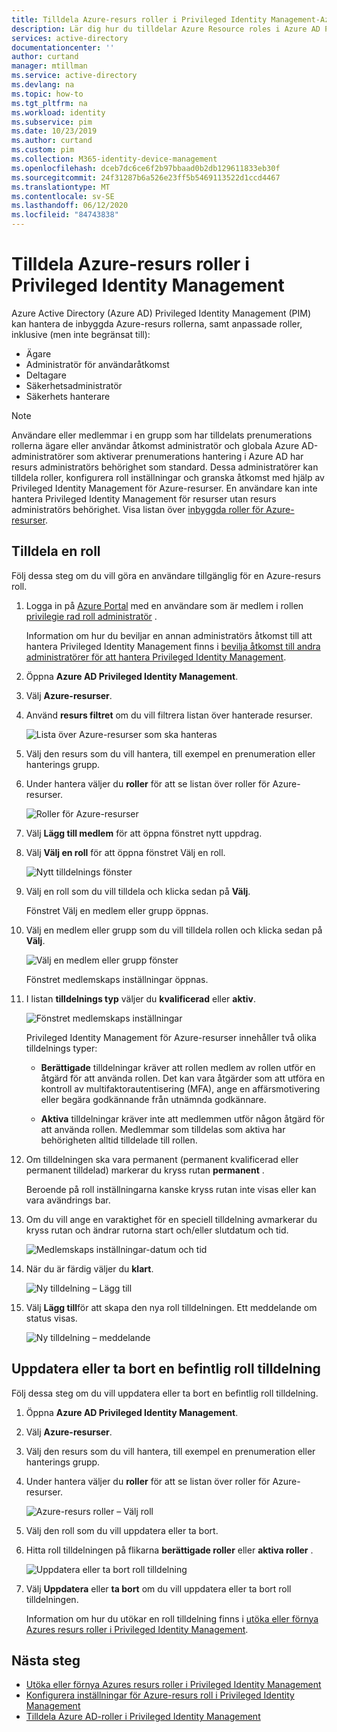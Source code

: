 ```yaml
---
title: Tilldela Azure-resurs roller i Privileged Identity Management-Azure Active Directory | Microsoft Docs
description: Lär dig hur du tilldelar Azure Resource roles i Azure AD Privileged Identity Management (PIM).
services: active-directory
documentationcenter: ''
author: curtand
manager: mtillman
ms.service: active-directory
ms.devlang: na
ms.topic: how-to
ms.tgt_pltfrm: na
ms.workload: identity
ms.subservice: pim
ms.date: 10/23/2019
ms.author: curtand
ms.custom: pim
ms.collection: M365-identity-device-management
ms.openlocfilehash: dceb7dc6ce6f2b97bbaad0b2db129611833eb30f
ms.sourcegitcommit: 24f31287b6a526e23ff5b5469113522d1ccd4467
ms.translationtype: MT
ms.contentlocale: sv-SE
ms.lasthandoff: 06/12/2020
ms.locfileid: "84743838"
---
```

# <a name="assign-azure-resource-roles-in-privileged-identity-management"></a>Tilldela Azure-resurs roller i Privileged Identity Management

Azure Active Directory (Azure AD) Privileged Identity Management (PIM) kan hantera de inbyggda Azure-resurs rollerna, samt anpassade roller, inklusive (men inte begränsat till):

- Ägare
- Administratör för användaråtkomst
- Deltagare
- Säkerhetsadministratör
- Säkerhets hanterare

> [!NOTE]
> Användare eller medlemmar i en grupp som har tilldelats prenumerations rollerna ägare eller användar åtkomst administratör och globala Azure AD-administratörer som aktiverar prenumerations hantering i Azure AD har resurs administratörs behörighet som standard. Dessa administratörer kan tilldela roller, konfigurera roll inställningar och granska åtkomst med hjälp av Privileged Identity Management för Azure-resurser. En användare kan inte hantera Privileged Identity Management för resurser utan resurs administratörs behörighet. Visa listan över [inbyggda roller för Azure-resurser](../../role-based-access-control/built-in-roles.md).

## <a name="assign-a-role"></a>Tilldela en roll

Följ dessa steg om du vill göra en användare tillgänglig för en Azure-resurs roll.

1. Logga in på [Azure Portal](https://portal.azure.com/) med en användare som är medlem i rollen [privilegie rad roll administratör](../users-groups-roles/directory-assign-admin-roles.md#privileged-role-administrator) .

    Information om hur du beviljar en annan administratörs åtkomst till att hantera Privileged Identity Management finns i [bevilja åtkomst till andra administratörer för att hantera Privileged Identity Management](pim-how-to-give-access-to-pim.md).

1. Öppna **Azure AD Privileged Identity Management**.

1. Välj **Azure-resurser**.

1. Använd **resurs filtret** om du vill filtrera listan över hanterade resurser.

    ![Lista över Azure-resurser som ska hanteras](./media/pim-resource-roles-assign-roles/resources-list.png)

1. Välj den resurs som du vill hantera, till exempel en prenumeration eller hanterings grupp.

1. Under hantera väljer du **roller** för att se listan över roller för Azure-resurser.

    ![Roller för Azure-resurser](./media/pim-resource-roles-assign-roles/resources-roles.png)

1. Välj **Lägg till medlem** för att öppna fönstret nytt uppdrag.

1. Välj **Välj en roll** för att öppna fönstret Välj en roll.

    ![Nytt tilldelnings fönster](./media/pim-resource-roles-assign-roles/resources-select-role.png)

1. Välj en roll som du vill tilldela och klicka sedan på **Välj**.

    Fönstret Välj en medlem eller grupp öppnas.

1. Välj en medlem eller grupp som du vill tilldela rollen och klicka sedan på **Välj**.

    ![Välj en medlem eller grupp fönster](./media/pim-resource-roles-assign-roles/resources-select-member-or-group.png)

    Fönstret medlemskaps inställningar öppnas.

1. I listan **tilldelnings typ** väljer du **kvalificerad** eller **aktiv**.

    ![Fönstret medlemskaps inställningar](./media/pim-resource-roles-assign-roles/resources-membership-settings-type.png)

    Privileged Identity Management för Azure-resurser innehåller två olika tilldelnings typer:

    - **Berättigade** tilldelningar kräver att rollen medlem av rollen utför en åtgärd för att använda rollen. Det kan vara åtgärder som att utföra en kontroll av multifaktorautentisering (MFA), ange en affärsmotivering eller begära godkännande från utnämnda godkännare.

    - **Aktiva** tilldelningar kräver inte att medlemmen utför någon åtgärd för att använda rollen. Medlemmar som tilldelas som aktiva har behörigheten alltid tilldelade till rollen.

1. Om tilldelningen ska vara permanent (permanent kvalificerad eller permanent tilldelad) markerar du kryss rutan **permanent** .

    Beroende på roll inställningarna kanske kryss rutan inte visas eller kan vara avändrings bar.

1. Om du vill ange en varaktighet för en speciell tilldelning avmarkerar du kryss rutan och ändrar rutorna start och/eller slutdatum och tid.

    ![Medlemskaps inställningar-datum och tid](./media/pim-resource-roles-assign-roles/resources-membership-settings-date.png)

1. När du är färdig väljer du **klart**.

    ![Ny tilldelning – Lägg till](./media/pim-resource-roles-assign-roles/resources-new-assignment-add.png)

1. Välj **Lägg till**för att skapa den nya roll tilldelningen. Ett meddelande om status visas.

    ![Ny tilldelning – meddelande](./media/pim-resource-roles-assign-roles/resources-new-assignment-notification.png)

## <a name="update-or-remove-an-existing-role-assignment"></a>Uppdatera eller ta bort en befintlig roll tilldelning

Följ dessa steg om du vill uppdatera eller ta bort en befintlig roll tilldelning.

1. Öppna **Azure AD Privileged Identity Management**.

1. Välj **Azure-resurser**.

1. Välj den resurs som du vill hantera, till exempel en prenumeration eller hanterings grupp.

1. Under hantera väljer du **roller** för att se listan över roller för Azure-resurser.

    ![Azure-resurs roller – Välj roll](./media/pim-resource-roles-assign-roles/resources-update-select-role.png)

1. Välj den roll som du vill uppdatera eller ta bort.

1. Hitta roll tilldelningen på flikarna **berättigade roller** eller **aktiva roller** .

    ![Uppdatera eller ta bort roll tilldelning](./media/pim-resource-roles-assign-roles/resources-update-remove.png)

1. Välj **Uppdatera** eller **ta bort** om du vill uppdatera eller ta bort roll tilldelningen.

    Information om hur du utökar en roll tilldelning finns i [utöka eller förnya Azures resurs roller i Privileged Identity Management](pim-resource-roles-renew-extend.md).

## <a name="next-steps"></a>Nästa steg

- [Utöka eller förnya Azures resurs roller i Privileged Identity Management](pim-resource-roles-renew-extend.md)
- [Konfigurera inställningar för Azure-resurs roll i Privileged Identity Management](pim-resource-roles-configure-role-settings.md)
- [Tilldela Azure AD-roller i Privileged Identity Management](pim-how-to-add-role-to-user.md)
